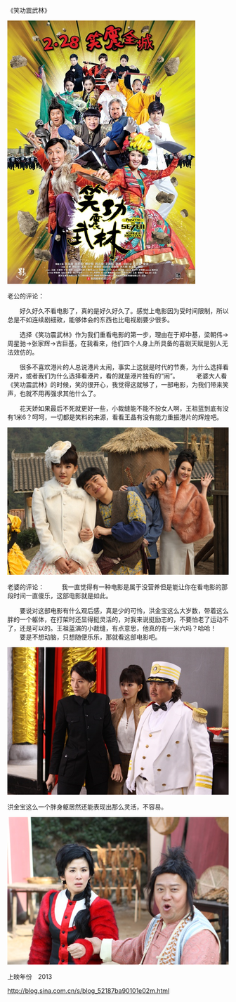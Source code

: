 《笑功震武林》

			
![](./img/52187ba9tx6DxAtU5aV09&690.jpg)

老公的评论：
 

　　好久好久不看电影了，真的是好久好久了。感觉上电影因为受时间限制，所以总是不如连续剧细致，能够体会的东西也比电视剧要少很多。
 

　　选择《笑功震武林》作为我们重看电影的第一步，理由在于郑中基，梁朝伟→周星驰→张家辉→古巨基，在我看来，他们四个人身上所具备的喜剧天赋是别人无法效仿的。
 

　　很多不喜欢港片的人总说港片太闹，事实上这就是时代的节奏，为什么选择看港片，或者我们为什么选择看港片，看的就是港片独有的“闹”。
 
　　老婆大人看《笑功震武林》的时候，笑的很开心，我觉得这就够了，一部电影，为我们带来笑声，也就不用再强求其他什么了。
 

　　花天娇如果最后不死就更好一些，小裁缝能不能不扮女人啊，王祖蓝到底有没有1米6？呵呵，一切都是笑料的来源，看看王晶有没有能力重振港片的辉煌吧。

![](./img/52187ba9tx6DxAx1Ezl77&690.jpg)

老婆的评论：
 
　　我一直觉得有一种电影是属于没营养但是能让你在看电影的那段时间一直傻乐，这部电影就是如此。
 

　　要说对这部电影有什么观后感，真是少的可怜，洪金宝这么大岁数，带着这么胖的一个躯体，在打架时还显得挺灵活的，对我来说挺励志的，不要怕老了运动不了，还是可以的。王祖蓝演的小裁缝，有点意思，他真的有一米六吗？哈哈！
 
　　要是不想动脑，只想随便乐乐，那就看这部电影吧。

![](./img/52187ba9tx6DxAygTLR53&690.jpg)

洪金宝这么一个胖身躯居然还能表现出那么灵活，不容易。

![](./img/52187ba9tx6DxAyXWPve9&690.jpg)

上映年份　2013							
		
http://blog.sina.com.cn/s/blog_52187ba90101e02m.html
